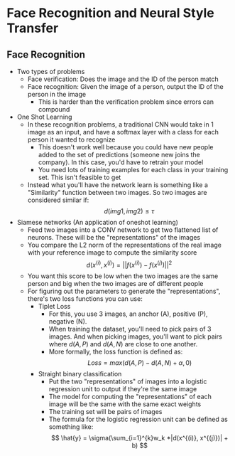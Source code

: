 # Face Recognition and Neural Style Transfer

## Face Recognition
* Two types of problems
  * Face verification: Does the image and the ID of the person match
  * Face recognition: Given the image of a person, output the ID of the person in the image
    * This is harder than the verification problem since errors can compound
* One Shot Learning
  * In these recognition problems, a traditional CNN would take in 1 image as an input, and have a softmax layer with a class for each person it wanted to recognize
    * This doesn't work well because you could have new people added to the set of predictions (someone new joins the company). In this case, you'd have to retrain your model
    * You need lots of training examples for each class in your training set. This isn't feasible to get
  * Instead what you'll have the network learn is something like a "Similarity" function between two images. So two images are considered similar if:
  $$
  d(img1, img2) \leq \tau
  $$
* Siamese networks (An application of oneshot learning)
  * Feed two images into a CONV network to get two flattened list of neurons. These will be the "representations" of the images
  * You compare the L2 norm of the representations of the real image with your reference image to compute the similarity score
  $$
  d(x^{(i)}, x^{(j)}) = ||f(x^{(i)}) - f(x^{(j)})||^2
  $$
  * You want this score to be low when the two images are the same person and big when the two images are of different people
  * For figuring out the parameters to generate the "representations", there's two loss functions you can use:
    * Tiplet Loss
      * For this, you use 3 images, an anchor (A), positive (P), negative (N). 
      * When training the dataset, you'll need to pick pairs of 3 images. And when picking images, you'll want to pick pairs where $d(A, P)$ and $d(A, N)$ are close to one another.
      * More formally, the loss function is defined as:
      $$
      Loss = max(d(A, P) - d(A, N) + \alpha, 0)
      $$
    * Straight binary classification
      * Put the two "representations" of images into a logistic regression unit to output if they're the same image
      * The model for computing the "representations" of each image will be the same with the same exact weights
      * The training set will be pairs of images
      * The formula for the logistic regression unit can be defined as something like:
      $$
      \hat{y} = \sigma(\sum_{i=1}^{k}w_k *|d(x^{(i)}, x^{(j)})| + b)
      $$